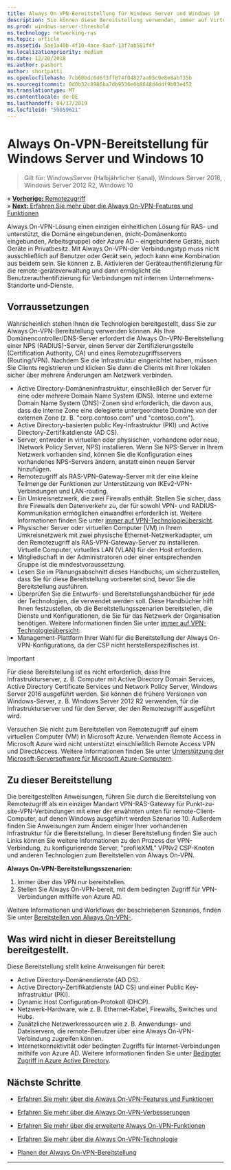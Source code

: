 ```yaml
---
title: Always On VPN-Bereitstellung für Windows Server und Windows 10
description: Sie können diese Bereitstellung verwenden, immer auf Virtuelles privates Netzwerk (VPN) Verbindungen für Remotemitarbeiter mit Remote Access in Windows Server 2016 oder höher und Always On-VPN-Profile für Windows 10-Clientcomputern bereitstellen.
ms.prod: windows-server-threshold
ms.technology: networking-ras
ms.topic: article
ms.assetid: 5ae1a40b-4f10-4ace-8aaf-13f7ab581f4f
ms.localizationpriority: medium
ms.date: 12/20/2018
ms.author: pashort
author: shortpatti
ms.openlocfilehash: 7cb60bdc6d6f3ff074f04827aa95c9e8e8abf35b
ms.sourcegitcommit: 0d0b32c8986ba7db9536e0b8648d4ddf9b03e452
ms.translationtype: MT
ms.contentlocale: de-DE
ms.lasthandoff: 04/17/2019
ms.locfileid: "59859621"
---
```

# <a name="always-on-vpn-deployment-for-windows-server-and-windows-10"></a>Always On-VPN-Bereitstellung für Windows Server und Windows 10

>Gilt für: WindowsServer (Halbjährlicher Kanal), Windows Server 2016, Windows Server 2012 R2, Windows 10

&#171;  [**Vorherige:** Remotezugriff](../../../Remote-Access.md)<br>
&#187; [**Next:** Erfahren Sie mehr über die Always On-VPN-Features und Funktionen](../../vpn-map-da.md)


Always On-VPN-Lösung einen einzigen einheitlichen Lösung für RAS- und unterstützt, die Domäne eingebundenen, (nicht-Domänenkonto eingebunden, Arbeitsgruppe) oder Azure AD – eingebundene Geräte, auch Geräte in Privatbesitz.  Mit Always On-VPN-der Verbindungstyp muss nicht ausschließlich auf Benutzer oder Gerät sein, jedoch kann eine Kombination aus beidem sein. Sie können z. B. Aktivieren der Geräteauthentifizierung für die remote-geräteverwaltung und dann ermöglicht die Benutzerauthentifizierung für Verbindungen mit internen Unternehmens-Standorte und-Dienste.



## <a name="prerequisites"></a>Vorraussetzungen

Wahrscheinlich stehen Ihnen die Technologien bereitgestellt, dass Sie zur Always On-VPN-Bereitstellung verwenden können. Als Ihre Domänencontroller/DNS-Server erfordert die Always On-VPN-Bereitstellung einer NPS (RADIUS)-Server, einen Server der Zertifizierungsstelle (Certification Authority, CA) und eines Remotezugriffsservers (Routing/VPN). Nachdem Sie die Infrastruktur eingerichtet haben, müssen Sie Clients registrieren und klicken Sie dann die Clients mit Ihrer lokalen sicher über mehrere Änderungen am Netzwerk verbinden.

- Active Directory-Domäneninfrastruktur, einschließlich der Server für eine oder mehrere Domain Name System (DNS). Interne und externe Domain Name System (DNS)-Zonen sind erforderlich, die davon aus, dass die interne Zone eine delegierte untergeordnete Domäne von der externen Zone (z. B. "corp.contoso.com" und "contoso.com").
- Active Directory-basierten public Key-Infrastruktur (PKI) und Active Directory-Zertifikatdienste (AD CS).
- Server, entweder in virtuellen oder physischen, vorhandene oder neue, (Network Policy Server, NPS) installieren. Wenn Sie NPS-Server in Ihrem Netzwerk vorhanden sind, können Sie die Konfiguration eines vorhandenes NPS-Servers ändern, anstatt einen neuen Server hinzufügen.
- Remotezugriff als RAS-VPN-Gateway-Server mit der eine kleine Teilmenge der Funktionen zur Unterstützung von IKEv2-VPN-Verbindungen und LAN-routing.
- Ein Umkreisnetzwerk, die zwei Firewalls enthält.  Stellen Sie sicher, dass Ihre Firewalls den Datenverkehr zu, der für sowohl VPN- und RADIUS-Kommunikation ermöglichen einwandfrei erforderlich ist. Weitere Informationen finden Sie unter [immer auf VPN-Technologieübersicht](../always-on-vpn-technology-overview.md).
- Physischer Server oder virtuellen Computer (VM) in Ihrem Umkreisnetzwerk mit zwei physische Ethernet-Netzwerkadapter, um den Remotezugriff als RAS-VPN-Gateway-Server zu installieren. Virtuelle Computer, virtuelles LAN (VLAN) für den Host erfordern. 
- Mitgliedschaft in der Administratoren oder einer entsprechenden Gruppe ist die mindestvoraussetzung.
- Lesen Sie im Planungsabschnitt dieses Handbuchs, um sicherzustellen, dass Sie für diese Bereitstellung vorbereitet sind, bevor Sie die Bereitstellung ausführen.
- Überprüfen Sie die Entwurfs- und Bereitstellungshandbücher für jede der Technologien, die verwendet werden soll. Diese Handbücher hilft Ihnen festzustellen, ob die Bereitstellungsszenarien bereitstellen, die Dienste und Konfigurationen, die Sie für das Netzwerk der Organisation benötigen. Weitere Informationen finden Sie unter [immer auf VPN-Technologieübersicht](../always-on-vpn-technology-overview.md).
- Management-Plattform Ihrer Wahl für die Bereitstellung der Always On-VPN-Konfigurations, da der CSP nicht herstellerspezifisches ist.


>[!IMPORTANT]
>Für diese Bereitstellung ist es nicht erforderlich, dass Ihre Infrastrukturserver, z. B. Computer mit Active Directory Domain Services, Active Directory Certificate Services und Network Policy Server, Windows Server 2016 ausgeführt werden. Sie können die frühere Versionen von Windows-Server, z. B. Windows Server 2012 R2 verwenden, für die Infrastrukturserver und für den Server, der den Remotezugriff ausgeführt wird.
>
>Versuchen Sie nicht zum Bereitstellen von Remotezugriff auf einem virtuellen Computer \(VM\) in Microsoft Azure. Verwenden Remote Access in Microsoft Azure wird nicht unterstützt einschließlich Remote Access VPN und DirectAccess. Weitere Informationen finden Sie unter [Unterstützung der Microsoft-Serversoftware für Microsoft Azure-Computern](https://support.microsoft.com/help/2721672/microsoft-server-software-support-for-microsoft-azure-virtual-machines).


## <a name="bkmk_about"></a>Zu dieser Bereitstellung

Die bereitgestellten Anweisungen, führen Sie durch die Bereitstellung von Remotezugriff als ein einziger Mandant VPN-RAS-Gateway für Punkt\-zu\-site-VPN-Verbindungen mit einer der erwähnten unten für remote-Client-Computer, auf denen Windows ausgeführt werden Szenarios 10. Außerdem finden Sie Anweisungen zum Ändern einiger Ihrer vorhandenen Infrastruktur für die Bereitstellung. In dieser Bereitstellung finden Sie auch Links können Sie weitere Informationen zu den Prozess der VPN-Verbindung, zu konfigurierende Server, "profileXML" VPNv2 CSP-Knoten und anderen Technologien zum Bereitstellen von Always On-VPN.

**Always On-VPN-Bereitstellungsszenarien:**

1. Immer über das VPN nur bereitstellen.
2. Stellen Sie Always On-VPN-bereit, mit dem bedingten Zugriff für VPN-Verbindungen mithilfe von Azure AD.


Weitere Informationen und Workflows der beschriebenen Szenarios, finden Sie unter [Bereitstellen von Always On-VPN-](always-on-vpn-deploy-deployment.md).


## <a name="bkmk_not"></a>Was wird nicht in dieser Bereitstellung bereitgestellt.

Diese Bereitstellung stellt keine Anweisungen für bereit:

- Active Directory-Domänendienste \(AD DS\).
- Active Directory-Zertifikatdienste \(AD CS\) und einer Public Key-Infrastruktur \(PKI\).
- Dynamic Host Configuration-Protokoll \(DHCP\). 
- Netzwerk-Hardware, wie z. B. Ethernet-Kabel, Firewalls, Switches und Hubs.
- Zusätzliche Netzwerkressourcen wie z. B. Anwendungs- und Dateiservern, die remote-Benutzer über eine Always On-VPN-Verbindung zugreifen können.
- Internetkonnektivität oder bedingten Zugriffs für Internet-Verbindungen mithilfe von Azure AD. Weitere Informationen finden Sie unter [Bedingter Zugriff in Azure Active Directory](https://docs.microsoft.com/azure/active-directory/active-directory-conditional-access-azure-portal).




## <a name="next-steps"></a>Nächste Schritte

- [Erfahren Sie mehr über die Always On-VPN-Features und Funktionen](../../vpn-map-da.md)

- [Erfahren Sie mehr über die Always On-VPN-Verbesserungen](../always-on-vpn-enhancements.md)

- [Erfahren Sie mehr über die erweiterte Always On-VPN-Funktionen](always-on-vpn-adv-options.md)

- [Erfahren Sie mehr über die Always On-VPN-Technologie](../always-on-vpn-technology-overview.md)

- [Planen der Always On-VPN-Bereitstellung](always-on-vpn-deploy-deployment.md)


---
